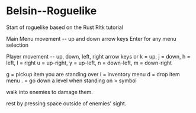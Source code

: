 # Belsin--Roguelike
Start of roguelike based on the Rust Rltk tutorial

Main Menu movement -- up and down arrow keys
Enter for any menu selection

Player movement --  up, down, left, right arrow keys
             or     k = up, j = down, h = left, l = right
                    u = up-right, y = up-left, n = down-left, m = down-right
                    
g = pickup item you are standing over
i = inventory menu
d = drop item menu
. = go down a level when standing on > symbol

walk into enemies to damage them.

rest by pressing space outside of enemies' sight.
